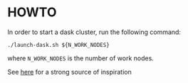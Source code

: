 # HOWTO 

In order to start a dask cluster, run the following command:

```
./launch-dask.sh ${N_WORK_NODES}
```

where ```N_WORK_NODES``` is the number of work nodes.

See [here](https://pangeo-data.github.io/pangeo/setup_guides/cheyenne.html) for a strong source of inspiration

